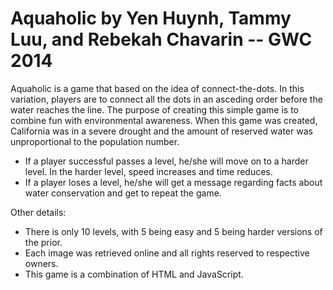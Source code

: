 # Aquaholic by Yen Huynh, Tammy Luu, and Rebekah Chavarin -- GWC 2014

Aquaholic is a game that based on the idea of connect-the-dots. In this variation, players are to connect all the dots in an asceding order before the water reaches the line. The purpose of creating this simple game is to combine fun with environmental awareness. When this game was created, California was in a severe drought and the amount of reserved water was unproportional to the population number.

 - If a player successful passes a level, he/she will move on to a harder level. In the harder level, speed increases and time reduces.
 - If a player loses a level, he/she will get a message regarding facts about water conservation and get to repeat the game.
 
 Other details:
 - There is only 10 levels, with 5 being easy and 5 being harder versions of the prior.
 - Each image was retrieved online and all rights reserved to respective owners.
 - This game is a combination of HTML and JavaScript.
